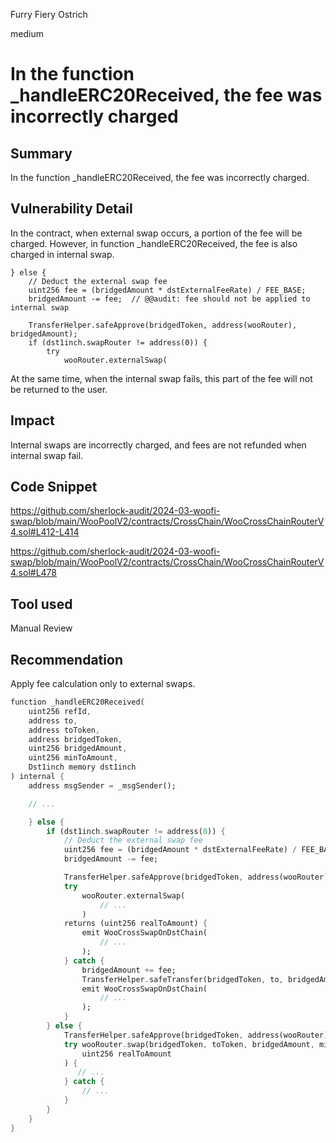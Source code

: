 Furry Fiery Ostrich

medium

# In the function _handleERC20Received, the fee was incorrectly charged

## Summary

In the function _handleERC20Received, the fee was incorrectly charged.

## Vulnerability Detail

In the contract, when external swap occurs, a portion of the fee will be charged. However, in function _handleERC20Received, the fee is also charged in internal swap.

```solidity
} else {
    // Deduct the external swap fee
    uint256 fee = (bridgedAmount * dstExternalFeeRate) / FEE_BASE;
    bridgedAmount -= fee;  // @@audit: fee should not be applied to internal swap 

    TransferHelper.safeApprove(bridgedToken, address(wooRouter), bridgedAmount);
    if (dst1inch.swapRouter != address(0)) {
        try
            wooRouter.externalSwap(
```

At the same time, when the internal swap fails, this part of the fee will not be returned to the user.

## Impact

Internal swaps are incorrectly charged, and fees are not refunded when internal swap fail.

## Code Snippet

https://github.com/sherlock-audit/2024-03-woofi-swap/blob/main/WooPoolV2/contracts/CrossChain/WooCrossChainRouterV4.sol#L412-L414

https://github.com/sherlock-audit/2024-03-woofi-swap/blob/main/WooPoolV2/contracts/CrossChain/WooCrossChainRouterV4.sol#L478

## Tool used

Manual Review

## Recommendation

Apply fee calculation only to external swaps.

```dart
function _handleERC20Received(
    uint256 refId,
    address to,
    address toToken,
    address bridgedToken,
    uint256 bridgedAmount,
    uint256 minToAmount,
    Dst1inch memory dst1inch
) internal {
    address msgSender = _msgSender();

    // ...

    } else {
        if (dst1inch.swapRouter != address(0)) {
            // Deduct the external swap fee
            uint256 fee = (bridgedAmount * dstExternalFeeRate) / FEE_BASE;
            bridgedAmount -= fee;  

            TransferHelper.safeApprove(bridgedToken, address(wooRouter), bridgedAmount);
            try
                wooRouter.externalSwap(
                    // ...
                )
            returns (uint256 realToAmount) {
                emit WooCrossSwapOnDstChain(
                    // ...
                );
            } catch {
                bridgedAmount += fee;
                TransferHelper.safeTransfer(bridgedToken, to, bridgedAmount);
                emit WooCrossSwapOnDstChain(
                    // ...
                );
            }
        } else {
            TransferHelper.safeApprove(bridgedToken, address(wooRouter), bridgedAmount);
            try wooRouter.swap(bridgedToken, toToken, bridgedAmount, minToAmount, payable(to), to) returns (
                uint256 realToAmount
            ) {
               // ...
            } catch {
                // ...
            }
        }
    }
}
```